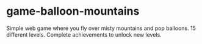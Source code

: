 # game-balloon-mountains
Simple web game where you fly over misty mountains and pop balloons. 15 different levels. Complete achievements to unlock new levels.
